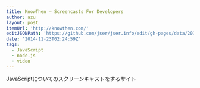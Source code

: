```yaml
---
title: KnowThen – Screencasts For Developers
author: azu
layout: post
itemUrl: 'http://knowthen.com/'
editJSONPath: 'https://github.com/jser/jser.info/edit/gh-pages/data/2014/11/index.json'
date: '2014-11-23T02:24:59Z'
tags:
  - JavaScript
  - node.js
  - video
---
```

JavaScriptについてのスクリーンキャストをするサイト
